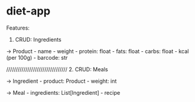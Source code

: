 # diet-app

Features:

1. CRUD: Ingredients

-> Product
    - name
    - weight
    - protein: float
    - fats: float
    - carbs: float
    - kcal (per 100g)
    - barcode: str

////////////////////////////////
2. CRUD: Meals

-> Ingredient
    - product: Product
    - weight: int

-> Meal
    - ingredients: List[Ingredient]
    - recipe
